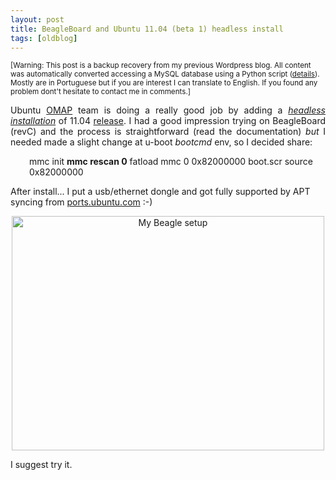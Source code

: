 ```yaml
---
layout: post
title: BeagleBoard and Ubuntu 11.04 (beta 1) headless install
tags: [oldblog]
---
```


<small>[Warning: This post is a backup recovery from my previous Wordpress blog. All content was automatically converted accessing a MySQL database using a Python script (<a href="http://maluta.github.io/blog/convert-wordpress-to-jekyll/">details</a>). Mostly are in Portuguese but if you are interest I can translate to English. If you found any problem dont't hesitate to contact me in comments.]</small>



<p style="text-align: justify;">Ubuntu <a href="https://wiki.ubuntu.com/ARM/OMAP" target="_blank">OMAP</a> team is doing a really good job by adding a <em><a href="https://wiki.ubuntu.com/ARM/OMAPHeadlessInstall" target="_blank">headless installation</a></em> of 11.04 <a href="http://cdimage.ubuntu.com/ubuntu-headless/releases/11.04/beta-1/" target="_blank">release</a>. I had a good impression trying on BeagleBoard (revC) and the process is straightforward (read the documentation)<em> but</em> I needed made a slight change at u-boot <em>bootcmd</em> env, so I decided share:</p>
<p style="padding-left: 30px;">mmc init
<strong>mmc rescan 0</strong>
fatload mmc 0 0x82000000 boot.scr
source 0x82000000</p>
After install... I put a usb/ethernet dongle and got fully supported by APT syncing from <a href="http://ports.ubuntu.com" target="_blank">ports.ubuntu.com</a> :-)
<p style="text-align: center;"><img class="aligncenter" title="BeagleBoard + USB/Ethernet dongle" src="http://farm5.static.flickr.com/4105/5612224154_5f56dcd14c.jpg" alt="My Beagle setup" width="500" height="375" /></p>
<p style="text-align: left;">I suggest try it.</p>